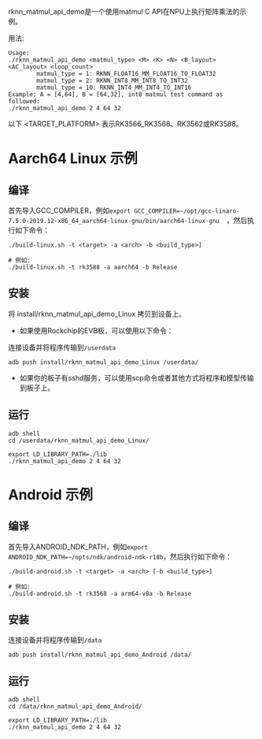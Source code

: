 rknn_matmul_api_demo是一个使用matmul C API在NPU上执行矩阵乘法的示例。


用法:
```
Usage:
./rknn_matmul_api_demo <matmul_type> <M> <K> <N> <B_layout> <AC_layout> <loop_count>
        matmul_type = 1: RKNN_FLOAT16_MM_FLOAT16_TO_FLOAT32
        matmul_type = 2: RKNN_INT8_MM_INT8_TO_INT32
        matmul_type = 10: RKNN_INT4_MM_INT4_TO_INT16
Example: A = [4,64], B = [64,32], int8 matmul test command as followed:
./rknn_matmul_api_demo 2 4 64 32

```
以下 <TARGET_PLATFORM> 表示RK3566_RK3568、RK3562或RK3588。

# Aarch64 Linux 示例
## 编译

首先导入GCC_COMPILER，例如`export GCC_COMPILER=~/opt/gcc-linaro-7.5.0-2019.12-x86_64_aarch64-linux-gnu/bin/aarch64-linux-gnu 
`，然后执行如下命令：

```
./build-linux.sh -t <target> -a <arch> -b <build_type>]

# 例如: 
./build-linux.sh -t rk3588 -a aarch64 -b Release
```
## 安装

将 install/rknn_matmul_api_demo_Linux 拷贝到设备上。

- 如果使用Rockchip的EVB板，可以使用以下命令：

连接设备并将程序传输到`/userdata`

```
adb push install/rknn_matmul_api_demo_Linux /userdata/
```

- 如果你的板子有sshd服务，可以使用scp命令或者其他方式将程序和模型传输到板子上。

## 运行


```
adb shell
cd /userdata/rknn_matmul_api_demo_Linux/
```

```
export LD_LIBRARY_PATH=./lib
./rknn_matmul_api_demo 2 4 64 32
```

# Android 示例
## 编译

首先导入ANDROID_NDK_PATH，例如`export ANDROID_NDK_PATH=~/opts/ndk/android-ndk-r18b`，然后执行如下命令：

```
./build-android.sh -t <target> -a <arch> [-b <build_type>]

# 例如: 
./build-android.sh -t rk3568 -a arm64-v8a -b Release
```

## 安装

连接设备并将程序传输到`/data`

```
adb push install/rknn_matmul_api_demo_Android /data/
```

## 运行

```
adb shell
cd /data/rknn_matmul_api_demo_Android/
```

```
export LD_LIBRARY_PATH=./lib
./rknn_matmul_api_demo 2 4 64 32
```
